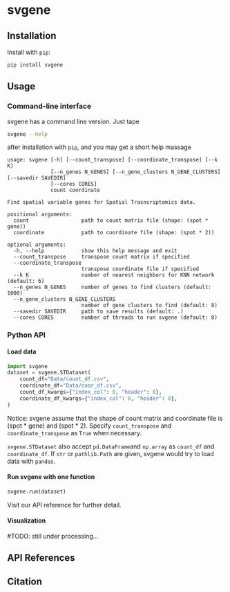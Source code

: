 # svgene

## Installation

Install with `pip`:

```sh
pip install svgene
```

## Usage

### Command-line interface
svgene has a command line version. Just tape

```sh
svgene --help
```

after installation with `pip`, and you may get a short help massage

```
usage: svgene [-h] [--count_transpose] [--coordinate_transpose] [--k K]
              [--n_genes N_GENES] [--n_gene_clusters N_GENE_CLUSTERS] [--savedir SAVEDIR]
              [--cores CORES]
              count coordinate

Find spatial variable genes for Spatial Trasncriptomics data.

positional arguments:
  count                 path to count matrix file (shape: (spot * gene))
  coordinate            path to coordinate file (shape: (spot * 2))

optional arguments:
  -h, --help            show this help message and exit
  --count_transpose     transpose count matrix if specified
  --coordinate_transpose
                        transpose coordinate file if specified
  --k K                 number of nearest neighbors for KNN network (default: 6)
  --n_genes N_GENES     number of genes to find clusters (default: 1000)
  --n_gene_clusters N_GENE_CLUSTERS
                        number of gene clusters to find (default: 8)
  --savedir SAVEDIR     path to save results (default: .)
  --cores CORES         number of threads to run svgene (default: 8)
```

### Python API

#### Load data

```python
import svgene
dataset = svgene.STDataset(
    count_df="Data/count_df.csv",
    coordinate_df="Data/coor_df.csv",
    count_df_kwargs={"index_col": 0, "header": 0},
    coordinate_df_kwargs={"index_col": 0, "header": 0},
)
```

Notice: svgene assume that the shape of count matrix and coordinate file is 
(spot * gene) and (spot * 2). Specify `count_transpose` and `coordinate_transpose`
as `True` when necessary. 

`svgene.STDataset` also accept `pd.DataFrame`and `np.array` as `count_df` and 
`coordinate_df`. If `str` or `pathlib.Path` are given, svgene would try to load
data with `pandas`.

#### Run svgene with one function

```python
svgene.run(dataset)
```

Visit our API reference for further detail.

#### Visualization

#TODO: still under processing...

## API References

## Citation

